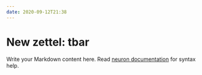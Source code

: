 ```yaml
---
date: 2020-09-12T21:38
---
```


# New zettel: tbar

Write your Markdown content here. Read [neuron documentation](https://neuron.zettel.page/2011404.html) for syntax help.

